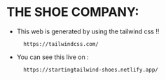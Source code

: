 # THE SHOE COMPANY:

- This web is generated by using the tailwind css !!

        https://tailwindcss.com/

- You can see this live on : 

        https://startingtailwind-shoes.netlify.app/